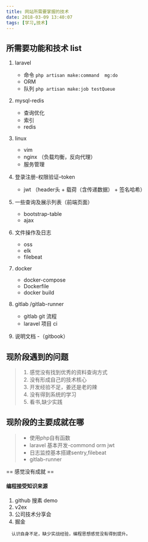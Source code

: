 ```yaml
---
title: 网站所需要掌握的技术
date: 2018-03-09 13:40:07
tags: [学习,技术]
---
```

##  所需要功能和技术 list
    
1. laravel
    -  命令  `php artisan make:command  mg:do`
    -  ORM   
    -  队列  `php artisan make:job testQueue`
    
2. mysql-redis
    - 查询优化
    - 索引
    - redis
    
3. linux
    - vim 
    - nginx （负载均衡，反向代理）
    - 服务管理    
    
4. 登录注册-权限验证–token
    -  jwt （header头 + 载荷（含传递数据） + 签名哈希）
    
5. 一些查询及展示列表（前端页面）
    - bootstrap-table
    - ajax 

6. 文件操作及日志  
    - oss
    - elk
    - filebeat

7. docker
    - docker-compose 
    - Dockerfile
    - docker build 

8. gitlab /gitlab-runner
    - gitlab git 流程
    - laravel 项目 ci

9. 说明文档 -（gitbook）


## 现阶段遇到的问题

  > 1. 感觉没有找到优秀的资料查询方式
  > 2. 没有形成自己的技术核心  
  > 3. 开发经验不足，姜还是老的辣 
  > 4. 没有得到系统的学习 
  > 5. 看书,缺少实践 

## 现阶段的主要成就在哪
  > - 使用php自有函数
  > - laravel 基本开发-commond orm jwt
  > - 日志监控基本搭建sentry,filebeat
  > - gitlab-runner
  
  == 感觉没有成就 ==
  
####  编程接受知识来源

1. github 搜素 demo
2. v2ex   
3. 公司技术分享会
4. 掘金



```
  认识自身不足，缺少实战经验，编程思想感觉没有得到提升。

```

